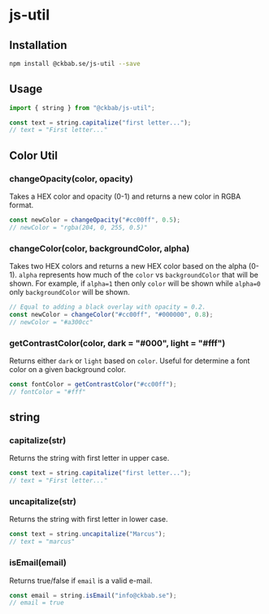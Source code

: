 # js-util

## Installation

```bash
npm install @ckbab.se/js-util --save
```

## Usage

```js
import { string } from "@ckbab/js-util";

const text = string.capitalize("first letter...");
// text = "First letter..."
```

## Color Util

### changeOpacity(color, opacity)

Takes a HEX color and opacity (0-1) and returns a new color in RGBA format.

```js
const newColor = changeOpacity("#cc00ff", 0.5);
// newColor = "rgba(204, 0, 255, 0.5)"
```

### changeColor(color, backgroundColor, alpha)

Takes two HEX colors and returns a new HEX color based on the alpha (0-1). `alpha` represents how much of the `color` vs `backgroundColor` that will be shown. For example, if `alpha=1` then only `color` will be shown while `alpha=0` only `backgroundColor` will be shown.

```js
// Equal to adding a black overlay with opacity = 0.2.
const newColor = changeColor("#cc00ff", "#000000", 0.8);
// newColor = "#a300cc"
```

### getContrastColor(color, dark = "#000", light = "#fff")

Returns either `dark` or `light` based on `color`. Useful for determine a font color on a given background color.

```js
const fontColor = getContrastColor("#cc00ff");
// fontColor = "#fff"
```

## string

### capitalize(str)

Returns the string with first letter in upper case.

```js
const text = string.capitalize("first letter...");
// text = "First letter..."
```

### uncapitalize(str)

Returns the string with first letter in lower case.

```js
const text = string.uncapitalize("Marcus");
// text = "marcus"
```

### isEmail(email)

Returns true/false if `email` is a valid e-mail.

```js
const email = string.isEmail("info@ckbab.se");
// email = true
```
